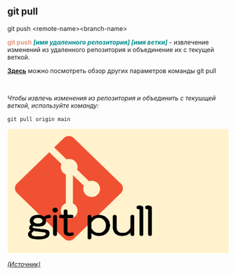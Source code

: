 ## git pull

git push \<remote-name>\<branch-name>

<span style="color:#E9967A">**git push**</span> <span style="color:#008B8B">***[имя удаленного репозитория] [имя ветки]</span>*** - извлечение изменений из удаленного репозитория и объединение их с текущей веткой. 

[**Здесь**](https://fig.io/manual/git/pull "https://fig.io/manual/git/pull") можно посмотреть обзор других параметров команды git pull

<br/>


_Чтобы извлечь изменения из репозитория и объединить с текушщей веткой, используйте команду:_

```bash=
git pull origin main
```

![git-config](assets/git-pull.png)

[_(Источник)_](https://snowsystem.net/git/git-command/git-pull/)